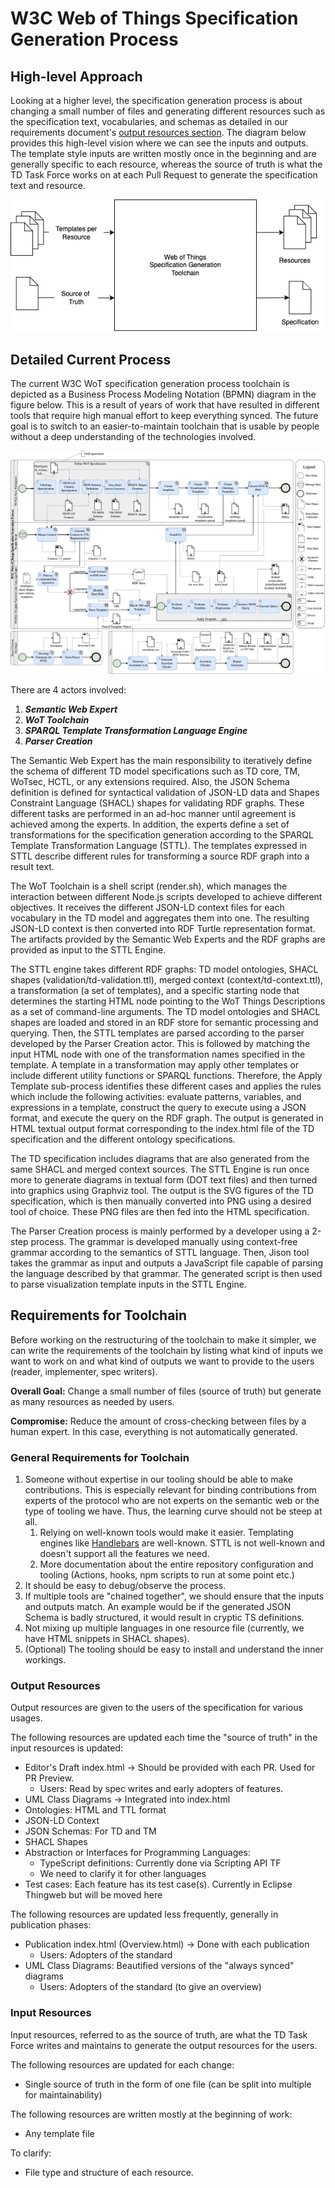 # W3C Web of Things Specification Generation Process

## High-level Approach

Looking at a higher level, the specification generation process is about changing a small number of files and generating different resources such as the specification text, vocabularies, and schemas as detailed in our requirements document's [output resources section](https://github.com/w3c/wot-thing-description/blob/main/toolchain/requirements.md#output-resources).
The diagram below provides this high-level vision where we can see the inputs and outputs.
The template style inputs are written mostly once in the beginning and are generally specific to each resource, whereas the source of truth is what the TD Task Force works on at each Pull Request to generate the specification text and resource.

![High-level Toolchain](./toolchain-highlevel.png)

## Detailed Current Process

The current W3C WoT specification generation process toolchain is depicted as a Business Process Modeling Notation (BPMN) diagram in the figure below. This is a result of years of work that have resulted in different tools that require high manual effort to keep everything synced.
The future goal is to switch to an easier-to-maintain toolchain that is usable by people without a deep understanding of the technologies involved.

![Toolchain BPMN](./wot-toolchain-bpmn.png)

There are 4 actors involved:

1. **_Semantic Web Expert_**
2. **_WoT Toolchain_**
3. **_SPARQL Template Transformation Language Engine_**
4. **_Parser Creation_**

The Semantic Web Expert has the main responsibility to iteratively define the schema of different TD model specifications such as TD core, TM, WoTsec, HCTL, or any extensions required.
Also, the JSON Schema definition is defined for syntactical validation of JSON-LD data and Shapes Constraint Language (SHACL) shapes for validating RDF graphs.
These different tasks are performed in an ad-hoc manner until agreement is achieved among the experts.
In addition, the experts define a set of transformations for the specification generation according to the SPARQL Template Transformation Language (STTL).
The templates expressed in STTL describe different rules for transforming a source RDF graph into a result text.

The WoT Toolchain is a shell script (render.sh), which manages the interaction between different Node.js scripts developed to achieve different objectives.
It receives the different JSON-LD context files for each vocabulary in the TD model and aggregates them into one.
The resulting JSON-LD context is then converted into RDF Turtle representation format.
The artifacts provided by the Semantic Web Experts and the RDF graphs are provided as input to the STTL Engine.

The STTL engine takes different RDF graphs: TD model ontologies, SHACL shapes (validation/td-validation.ttl), merged context (context/td-context.ttl), a transformation (a set of templates), and a specific starting node that determines the starting HTML node pointing to the WoT Things Descriptions as a set of command-line arguments.
The TD model ontologies and SHACL shapes are loaded and stored in an RDF store for semantic processing and querying. Then, the STTL templates are parsed according to the parser developed by the Parser Creation actor.
This is followed by matching the input HTML node with one of the transformation names specified in the template.
A template in a transformation may apply other templates or include different utility functions or SPARQL functions. Therefore, the Apply Template sub-process identifies these different cases and applies the rules which include the following activities: evaluate patterns, variables, and expressions in a template, construct the query to execute using a JSON format, and execute the query on the RDF graph.
The output is generated in HTML textual output format corresponding to the index.html file of the TD specification and the different ontology specifications.

The TD specification includes diagrams that are also generated from the same SHACL and merged context sources.
The STTL Engine is run once more to generate diagrams in textual form (DOT text files) and then turned into graphics using Graphviz tool.
The output is the SVG figures of the TD specification, which is then manually converted into PNG using a desired tool of choice.
These PNG files are then fed into the HTML specification.

The Parser Creation process is mainly performed by a developer using a 2-step process.
The grammar is developed manually using context-free grammar according to the semantics of STTL language.
Then, Jison tool takes the grammar as input and outputs a JavaScript file capable of parsing the language described by that grammar.
The generated script is then used to parse visualization template inputs in the STTL Engine.

## Requirements for Toolchain

Before working on the restructuring of the toolchain to make it simpler, we can write the requirements of the toolchain
by listing what kind of inputs we want to work on and what kind of outputs we want to provide to the users (reader, implementer, spec writers).

**Overall Goal:** Change a small number of files (source of truth) but generate as many resources as needed by users.

**Compromise:** Reduce the amount of cross-checking between files by a human expert. In this case, everything is not automatically generated.

### General Requirements for Toolchain

1. Someone without expertise in our tooling should be able to make contributions. This is especially relevant for binding contributions from experts of the protocol who are not experts on the semantic web or the type of tooling we have. Thus, the learning curve should not be steep at all.
   1. Relying on well-known tools would make it easier. Templating engines like [Handlebars](https://handlebarsjs.com/) are well-known. STTL is not well-known and doesn't support all the features we need.
   2. More documentation about the entire repository configuration and tooling (Actions, hooks, npm scripts to run at some point etc.)
2. It should be easy to debug/observe the process.
3. If multiple tools are "chained together", we should ensure that the inputs and outputs match. An example would be if the generated JSON Schema is badly structured, it would result in cryptic TS definitions.
4. Not mixing up multiple languages in one resource file (currently, we have HTML snippets in SHACL shapes).
5. (Optional) The tooling should be easy to install and understand the inner workings.

### Output Resources

Output resources are given to the users of the specification for various usages.

The following resources are updated each time the "source of truth" in the input resources is updated:

- Editor's Draft index.html -> Should be provided with each PR. Used for PR Preview.
  - Users: Read by spec writes and early adopters of features.
- UML Class Diagrams -> Integrated into index.html
- Ontologies: HTML and TTL format
- JSON-LD Context
- JSON Schemas: For TD and TM
- SHACL Shapes
- Abstraction or Interfaces for Programming Languages:
  - TypeScript definitions: Currently done via Scripting API TF
  - We need to clarify it for other languages
- Test cases: Each feature has its test case(s). Currently in Eclipse Thingweb but will be moved here

The following resources are updated less frequently, generally in publication phases:

- Publication index.html (Overview.html) -> Done with each publication
  - Users: Adopters of the standard
- UML Class Diagrams: Beautified versions of the "always synced" diagrams
  - Users: Adopters of the standard (to give an overview)

### Input Resources

Input resources, referred to as the source of truth, are what the TD Task Force writes and maintains to generate the output resources for the users.

The following resources are updated for each change:

- Single source of truth in the form of one file (can be split into multiple for maintainability)

The following resources are written mostly at the beginning of work:

- Any template file

To clarify:

- File type and structure of each resource.
